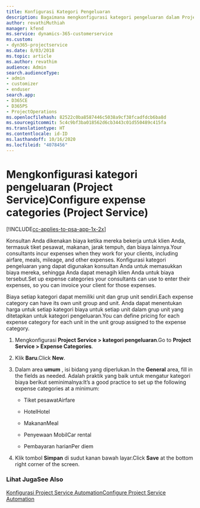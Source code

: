 ```yaml
---
title: Konfigurasi Kategori Pengeluaran
description: Bagaimana mengkonfigurasi kategori pengeluaran dalam Project Service
author: revathiMuthiah
manager: kfend
ms.service: dynamics-365-customerservice
ms.custom:
- dyn365-projectservice
ms.date: 8/03/2018
ms.topic: article
ms.author: revathim
audience: Admin
search.audienceType:
- admin
- customizer
- enduser
search.app:
- D365CE
- D365PS
- ProjectOperations
ms.openlocfilehash: 82522c0ba8587446c5038a9cf38fcadfdcb6ba8d
ms.sourcegitcommit: 5c4c9bf3ba018562d6cb3443c01d550489c415fa
ms.translationtype: HT
ms.contentlocale: id-ID
ms.lasthandoff: 10/16/2020
ms.locfileid: "4078456"
---
```

# <a name="configure-expense-categories-project-service"></a><span data-ttu-id="a7445-103">Mengkonfigurasi kategori pengeluaran (Project Service)</span><span class="sxs-lookup"><span data-stu-id="a7445-103">Configure expense categories (Project Service)</span></span>

[!INCLUDE[cc-applies-to-psa-app-1x-2x](../includes/cc-applies-to-psa-app-1x-2x.md)]

<span data-ttu-id="a7445-104">Konsultan Anda dikenakan biaya ketika mereka bekerja untuk klien Anda, termasuk tiket pesawat, makanan, jarak tempuh, dan biaya lainnya.</span><span class="sxs-lookup"><span data-stu-id="a7445-104">Your consultants incur expenses when they work for your clients, including airfare, meals, mileage, and other expenses.</span></span> <span data-ttu-id="a7445-105">Konfigurasi kategori pengeluaran yang dapat digunakan konsultan Anda untuk memasukkan biaya mereka, sehingga Anda dapat menagih klien Anda untuk biaya tersebut.</span><span class="sxs-lookup"><span data-stu-id="a7445-105">Set up expense categories your consultants can use to enter their expenses, so you can invoice your client for those expenses.</span></span>  
  
<span data-ttu-id="a7445-106">Biaya setiap kategori dapat memiliki unit dan grup unit sendiri.</span><span class="sxs-lookup"><span data-stu-id="a7445-106">Each expense category can have its own unit group and unit.</span></span> <span data-ttu-id="a7445-107">Anda dapat menentukan harga untuk setiap kategori biaya untuk setiap unit dalam grup unit yang ditetapkan untuk kategori pengeluaran.</span><span class="sxs-lookup"><span data-stu-id="a7445-107">You can define pricing for each expense category for each unit in the unit group assigned to the expense category.</span></span>  
  
1.  <span data-ttu-id="a7445-108">Mengkonfigurasi **Project Service > kategori pengeluaran**.</span><span class="sxs-lookup"><span data-stu-id="a7445-108">Go to **Project Service > Expense Categories**.</span></span>  
  
2.  <span data-ttu-id="a7445-109">Klik **Baru**.</span><span class="sxs-lookup"><span data-stu-id="a7445-109">Click **New**.</span></span>  
  
3.  <span data-ttu-id="a7445-110">Dalam area **umum** , isi bidang yang diperlukan.</span><span class="sxs-lookup"><span data-stu-id="a7445-110">In the **General** area, fill in the fields as needed.</span></span> <span data-ttu-id="a7445-111">Adalah praktik yang baik untuk mengatur kategori biaya berikut seminimalnya:</span><span class="sxs-lookup"><span data-stu-id="a7445-111">It’s a good practice to set up the following expense categories at a minimum:</span></span>  
  
    -   <span data-ttu-id="a7445-112">Tiket pesawat</span><span class="sxs-lookup"><span data-stu-id="a7445-112">Airfare</span></span>  
  
    -   <span data-ttu-id="a7445-113">Hotel</span><span class="sxs-lookup"><span data-stu-id="a7445-113">Hotel</span></span>  
  
    -   <span data-ttu-id="a7445-114">Makanan</span><span class="sxs-lookup"><span data-stu-id="a7445-114">Meal</span></span>  
  
    -   <span data-ttu-id="a7445-115">Penyewaan Mobil</span><span class="sxs-lookup"><span data-stu-id="a7445-115">Car rental</span></span>  
  
    -   <span data-ttu-id="a7445-116">Pembayaran harian</span><span class="sxs-lookup"><span data-stu-id="a7445-116">Per diem</span></span>  
  
4.  <span data-ttu-id="a7445-117">Klik tombol **Simpan** di sudut kanan bawah layar.</span><span class="sxs-lookup"><span data-stu-id="a7445-117">Click **Save** at the bottom right corner of the screen.</span></span>  
  
### <a name="see-also"></a><span data-ttu-id="a7445-118">Lihat Juga</span><span class="sxs-lookup"><span data-stu-id="a7445-118">See Also</span></span>  
 [<span data-ttu-id="a7445-119">Konfigurasi Project Service Automation</span><span class="sxs-lookup"><span data-stu-id="a7445-119">Configure Project Service Automation</span></span>](../psa/configure.md)
